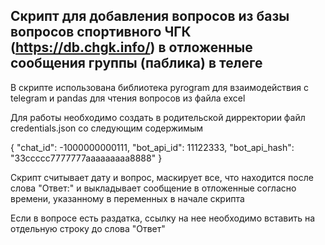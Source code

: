 ## Скрипт для добавления вопросов из базы вопросов спортивного ЧГК (https://db.chgk.info/) в отложенные сообщения группы (паблика) в телеге

В скрипте использована библиотека pyrogram для взаимодействия с telegram и pandas для чтения вопросов из файла excel

Для работы необходимо создать в родительской дирректории файл credentials.json со следующим содержимым

{
    "chat_id": -1000000000111,
    "bot_api_id": 11122333,
    "bot_api_hash": "33ccccc7777777aaaaaaaaa8888"
}

Скрипт считывает дату и вопрос, маскирует все, что находится после слова "Ответ:" и выкладывает сообщение в отложенные согласно времени, указанному в переменных в начале скрипта

Если в вопросе есть раздатка, ссылку на нее необходимо вставить на отдельную строку до слова "Ответ"